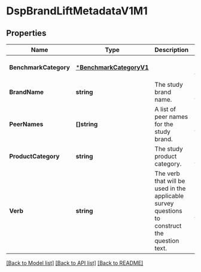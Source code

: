 # DspBrandLiftMetadataV1M1

## Properties
Name | Type | Description | Notes
------------ | ------------- | ------------- | -------------
**BenchmarkCategory** | [***BenchmarkCategoryV1**](BenchmarkCategoryV1.md) |  | [optional] [default to null]
**BrandName** | **string** | The study brand name. | [optional] [default to null]
**PeerNames** | **[]string** | A list of peer names for the study brand. | [optional] [default to null]
**ProductCategory** | **string** | The study product category. | [optional] [default to null]
**Verb** | **string** | The verb that will be used in the applicable survey questions to construct the question text. | [optional] [default to null]

[[Back to Model list]](../README.md#documentation-for-models) [[Back to API list]](../README.md#documentation-for-api-endpoints) [[Back to README]](../README.md)

